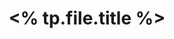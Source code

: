 ---
title: "<% tp.file.title %>"
podcast: 
created: "<% tp.file.creation_date %>"
status: #literature/podcast 
tags:
aired:
---